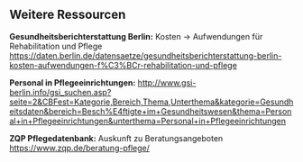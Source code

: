 ## Weitere Ressourcen

**Gesundheitsberichterstattung Berlin:** Kosten -> Aufwendungen für Rehabilitation und Pflege
https://daten.berlin.de/datensaetze/gesundheitsberichterstattung-berlin-kosten-aufwendungen-f%C3%BCr-rehabilitation-und-pflege


**Personal in Pflegeeinrichtungen:**
http://www.gsi-berlin.info/gsi_suchen.asp?seite=2&CBFest=Kategorie,Bereich,Thema,Unterthema&kategorie=Gesundheitsdaten&bereich=Besch%E4ftigte+im+Gesundheitswesen&thema=Personal+in+Pflegeeinrichtungen&unterthema=Personal+in+Pflegeeinrichtungen


**ZQP Pflegedatenbank:** Auskunft zu Beratungsangeboten
https://www.zqp.de/beratung-pflege/
